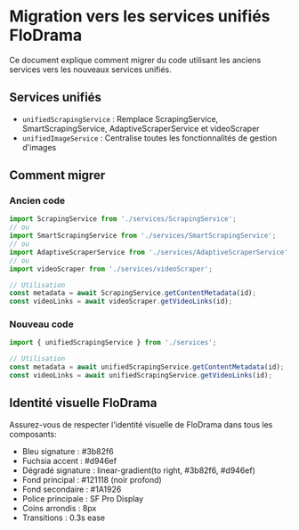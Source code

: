 # Migration vers les services unifiés FloDrama

Ce document explique comment migrer du code utilisant les anciens services vers les nouveaux services unifiés.

## Services unifiés

- `unifiedScrapingService` : Remplace ScrapingService, SmartScrapingService, AdaptiveScraperService et videoScraper
- `unifiedImageService` : Centralise toutes les fonctionnalités de gestion d'images

## Comment migrer

### Ancien code

```javascript
import ScrapingService from './services/ScrapingService';
// ou
import SmartScrapingService from './services/SmartScrapingService';
// ou
import AdaptiveScraperService from './services/AdaptiveScraperService';
// ou
import videoScraper from './services/videoScraper';

// Utilisation
const metadata = await ScrapingService.getContentMetadata(id);
const videoLinks = await videoScraper.getVideoLinks(id);
```

### Nouveau code

```javascript
import { unifiedScrapingService } from './services';

// Utilisation
const metadata = await unifiedScrapingService.getContentMetadata(id);
const videoLinks = await unifiedScrapingService.getVideoLinks(id);
```

## Identité visuelle FloDrama

Assurez-vous de respecter l'identité visuelle de FloDrama dans tous les composants:

- Bleu signature : #3b82f6
- Fuchsia accent : #d946ef
- Dégradé signature : linear-gradient(to right, #3b82f6, #d946ef)
- Fond principal : #121118 (noir profond)
- Fond secondaire : #1A1926
- Police principale : SF Pro Display
- Coins arrondis : 8px
- Transitions : 0.3s ease
